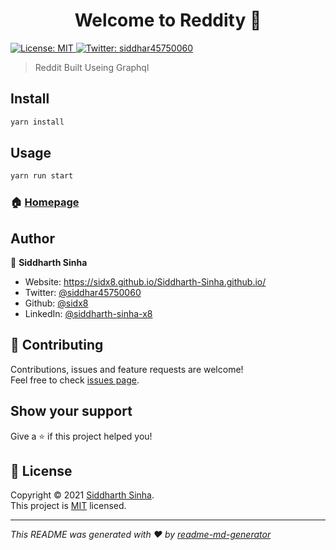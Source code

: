 <h1 align="center">Welcome to Reddity 👋</h1>
<p>
  <a href="https://github.com/sidx8/Reddity/blob/master/LICENSE.txt" target="_blank">
    <img alt="License: MIT" src="https://img.shields.io/badge/License-MIT-yellow.svg" />
  </a>
  <a href="https://twitter.com/siddhar45750060" target="_blank">
    <img alt="Twitter: siddhar45750060" src="https://img.shields.io/twitter/follow/siddhar45750060.svg?style=social" />
  </a>
</p>

> Reddit Built Useing Graphql

## Install

```sh
yarn install 
```

## Usage

```sh
yarn run start
```


### 🏠 [Homepage](http://localhost:3000)

## Author

👤 **Siddharth Sinha**

* Website: https://sidx8.github.io/Siddharth-Sinha.github.io/
* Twitter: [@siddhar45750060](https://twitter.com/siddhar45750060)
* Github: [@sidx8](https://github.com/sidx8)
* LinkedIn: [@siddharth-sinha-x8](https://linkedin.com/in/siddharth-sinha-x8)

## 🤝 Contributing

Contributions, issues and feature requests are welcome!<br />Feel free to check [issues page](https://github.com/sidx8/Reddity/issues). 

## Show your support

Give a ⭐️ if this project helped you!

## 📝 License

Copyright © 2021 [Siddharth Sinha](https://github.com/sidx8).<br />
This project is [MIT](https://github.com/sidx8/Reddity/blob/master/LICENSE.txt) licensed.

***
_This README was generated with ❤️ by [readme-md-generator](https://github.com/kefranabg/readme-md-generator)_